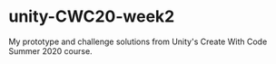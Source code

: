# unity-CWC20-week2
My prototype and challenge solutions from Unity's Create With Code Summer 2020 course.
